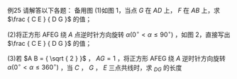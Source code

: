 例25 请解答以下各题： 备用图
(1)如图 1，当点 $G$ 在 $A D$ 上， $F$ 在 $A B$ 上，求 $\frac { C E } { D G }$ 的值；

(2)将正方形 AFEG 绕 $A$ 点逆时针方向旋转 $\alpha \big ( 0 ^ { \circ } < \alpha \leq 9 0 ^ { \circ } \big )$ ，如图 2，直接写出 $\frac { C E } { D G }$ 的值；

(3)若 $A B = { \sqrt { 2 } }$ ， $A G = 1$ ，将正方形 AFEG 绕 $A$ 逆时针方向旋转 $\alpha \big ( 0 ^ { \circ } < \alpha \leq 3 6 0 ^ { \circ } \big )$ ，当 $C$ ， $G$ ， $E$ 三点共线时，求 $_ { D G }$ 的长度
